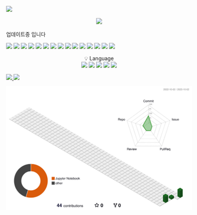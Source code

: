 <!-- 카운터 시작 -->
<a href="https://hits.seeyoufarm.com"><img src="https://hits.seeyoufarm.com/api/count/incr/badge.svg?url=https%3A%2F%2Fgithub.com%2Fkhchoi2023&count_bg=%2379C83D&title_bg=%23555555&icon=&icon_color=%23E7E7E7&title=hits&edge_flat=false"/></a>
<!-- 카운터 종료 -->

<!-- Welcom 시작 -->
<div align=center>
   <img src="https://capsule-render.vercel.app/api?type=waving&color=auto&height=200&section=header&text=WELCOME!&fontSize=90" />
</div>
<!-- Welcom 종료 -->

업데이트중 입니다


<!-- 뱃지 참고 <img src="https://img.shields.io/badge/표시되는글자-색상코드?style=plastic&logo=심플io아이콘이름&logoColor=로고색상"> -->
<!-- 뱃지 참고 https://simpleicons.org/?q=jupy -->

<!-- 파이썬 -->
<img src="https://img.shields.io/badge/Python-3776AB?style=plastic&logo=Python&logoColor=white">

<!-- 주피터 -->
<img src="https://img.shields.io/badge/Jupyter-F37626?style=plastic&logo=Jupyter&logoColor=white">

<!-- 구글코랩 -->
<img src="https://img.shields.io/badge/GoogleColab-F9AB00?style=plastic&logo=GoogleColab&logoColor=white">

<!-- MySQL -->
<img src="https://img.shields.io/badge/MySQL-4479A1?style=plastic&logo=MySQL&logoColor=white">



<!-- 깃허브 -->
<img src="https://img.shields.io/badge/GitHub-181717?style=plastic&logo=GitGub&logoColor=white">
<!-- 슬랙 -->
<img src="https://img.shields.io/badge/Slack-4A154B?style=plastic&logo=Slack&logoColor=white">
<!-- 노션 -->
<img src="https://img.shields.io/badge/Notion-000000?style=plastic&logo=Notion&logoColor=white">


<!-- 리눅스 -->
<img src="https://img.shields.io/badge/Linux-FCC624?style=plastic&logo=Linux&logoColor=white">
<!-- 구글클라우드 -->
<img src="https://img.shields.io/badge/GoogleCloud-4285F4?style=plastic&logo=GoogleCloud&logoColor=white">
<!-- HTML -->
<img src="https://img.shields.io/badge/HTML-FFB71B?style=plastic&logo=HTML5&logoColor=white">
<!-- CSS -->
<img src="https://img.shields.io/badge/CSS-FFB71B?style=plastic&logo=CSS3&logoColor=white">




<!-- 텐서플로 -->
<img src="https://img.shields.io/badge/Tensorflow-FF6F00?style=plastic&logo=Tensorflow&logoColor=white">
<!-- 셀레늄 -->
<img src="https://img.shields.io/badge/Selenium-43B02A?style=plastic&logo=Selenium&logoColor=white">
<!-- 테블로 -->
<img src="https://img.shields.io/badge/Tableau-E97627?style=plastic&logo=Tableau&logoColor=white">
<!-- 구글애널리틱스 -->
<img src="https://img.shields.io/badge/GoogleAnalytics-E37400?style=plastic&logo=GoogleanAlytics&logoColor=white">



<p align="center" display="inline-block">
   💡 Language <br>
   <!-- AutoCAD -->
   <img src="https://img.shields.io/badge/AutoCAD-000000?style=plastic&logo=Autodesk&logoColor=white">
   <!-- Inventor -->
   <img src="https://img.shields.io/badge/Inventor-000000?style=plastic&logo=Autodesk&logoColor=white">
   <!-- CATIA -->
   <img src="https://img.shields.io/badge/CATIA-005386?style=plastic&logo=DassaultSystemes&logoColor=white">
   <!-- Abaqus -->
   <img src="https://img.shields.io/badge/Abaqus-005386?style=plastic&logo=DassaultSystemes&logoColor=white">
   <!-- ANSYS -->
   <img src="https://img.shields.io/badge/Ansys-FFB71B?style=plastic&logo=Ansys&logoColor=white">
   <!-- PTC Creo -->
   <!-- Compress by Codeware -->
   <!-- Aspen Hysys -->
</p>



<!-- 백준 티어 시작 -->
<!-- 참고 https://soo-vely-dev.tistory.com/159 -->
<!-- 참고 https://github.com/mazassumnida/mazassumnida -->
<!-- [![Solved.ac Profile](http://mazassumnida.wtf/api/v2/generate_badge?boj=henize)](https://solved.ac/henize/) -->
<!-- 백준 티어 종료 -->



<!-- Most Used Languages 시작 -->
<!-- 참고 https://github.com/anuraghazra/github-readme-stats/blob/master/themes/README.md -->
<!-- 참고 https://80000coding.oopy.io/865f4b2a-5198-49e8-a173-0f893a4fed45 -->
<!-- https://github.com/anuraghazra/github-readme-stats -->
<a href="s">
  <img src="https://github-readme-stats.vercel.app/api/top-langs/?username=khchoi2023&exclude_repo=dkssud8150.github.io&layout=compact&theme=shadow_green" width="50%"/>
</a>
<!-- Most Used Languages 종료 -->


<!-- Github Stats 시작 -->
<!-- 참고 https://github.com/anuraghazra/github-readme-stats/blob/master/themes/README.md -->
<!-- 참고 https://80000coding.oopy.io/865f4b2a-5198-49e8-a173-0f893a4fed45 -->
<a href="s">
  <img src="https://github-readme-stats.vercel.app/api?username=khchoi2023&theme=shadow_green&show_icons=true" width="46%" />
</a>
<!-- Github Stats 종료 -->



<!-- 깃허브 꾸미기 -->
<!-- 참고 https://yermi.tistory.com/entry/%EA%BF%80%ED%8C%81-Github-Readme-%EC%98%88%EC%81%98%EA%B2%8C-%EA%BE%B8%EB%AF%B8%EA%B8%B0-Readme-Header-Badge-Widget-%EB%93%B1 -->

<!-- 아이콘 -->
<!-- 참고 https://simpleicons.org/ -->




<!-- 3D 잔디 시작 -->
<!-- 참고 티스토리 매뉴얼 https://h-owo-ld.tistory.com/264 -->
<!-- 참고 깃허브 https://github.com/yoshi389111/github-profile-3d-contrib#step-4-add-image-to-readmemd -->
<!-- 참고 오류 해결 방법 https://stackoverflow.com/questions/76023778/action-failed-with-the-process-usr-bin-git-failed-with-exit-code-128 -->
![](./profile-3d-contrib/profile-green-animate.svg)
<!-- 3D 잔디 종료 -->


